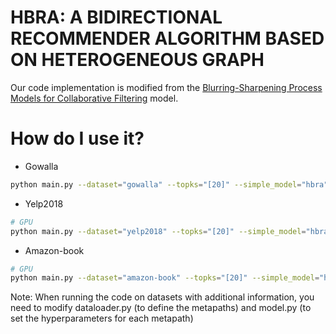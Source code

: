 # HBRA: A BIDIRECTIONAL RECOMMENDER ALGORITHM BASED ON HETEROGENEOUS GRAPH
Our code implementation is modified from the  [Blurring-Sharpening Process Models for Collaborative Filtering](https://github.com/jeongwhanchoi/BSPM/) model.
# How do I use it?
- Gowalla
```bash
python main.py --dataset="gowalla" --topks="[20]" --simple_model="hbra" --testbatch=2048
```
- Yelp2018

```bash
# GPU
python main.py --dataset="yelp2018" --topks="[20]" --simple_model="hbra" --testbatch=2048
```

- Amazon-book

```bash
# GPU
python main.py --dataset="amazon-book" --topks="[20]" --simple_model="hbra"
```
Note: When running the code on datasets with additional information, you need to modify dataloader.py (to define the metapaths) and model.py (to set the hyperparameters for each metapath)
